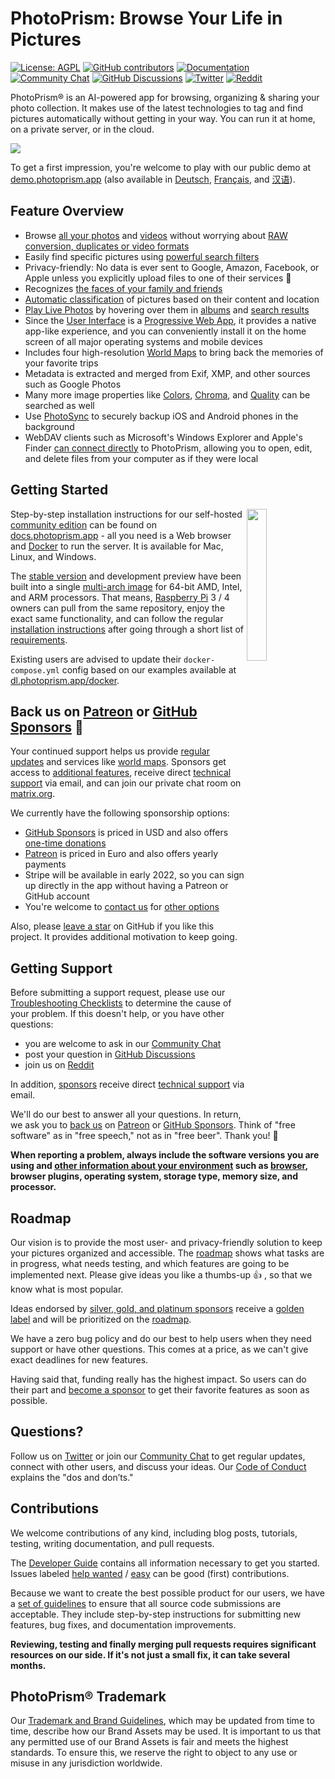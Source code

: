PhotoPrism: Browse Your Life in Pictures
========================================

[![License: AGPL](https://img.shields.io/badge/license-AGPL-blue.svg)](https://docs.photoprism.app/license/)
[![GitHub contributors](https://img.shields.io/github/contributors/photoprism/photoprism.svg)](https://photoprism.app/team)
[![Documentation](https://img.shields.io/badge/read-the%20docs-4aa087.svg)](https://docs.photoprism.app/)
[![Community Chat](https://img.shields.io/badge/chat-on%20gitter-4aa087.svg)](https://gitter.im/browseyourlife/community)
[![GitHub Discussions](https://img.shields.io/badge/ask-%20on%20github-4d6a91.svg)](https://github.com/photoprism/photoprism/discussions)
[![Twitter](https://img.shields.io/badge/follow-@photoprism_app-00acee.svg)](https://twitter.com/photoprism_app)
[![Reddit](https://img.shields.io/badge/join-/r/photoprism-EC5800.svg)](https://www.reddit.com/r/photoprism/)

PhotoPrism® is an AI-powered app for browsing, organizing & sharing your photo collection.
It makes use of the latest technologies to tag and find pictures automatically without getting in your way.
You can run it at home, on a private server, or in the cloud.

![](https://dl.photoprism.app/img/ui/desktop-1000px.jpg)

To get a first impression, you're welcome to play with our public demo at [demo.photoprism.app](https://demo.photoprism.app/) 
(also available in [Deutsch](https://demo-de.photoprism.app/), [Français](https://demo-fr.photoprism.app/), and [汉语](https://demo-zh.photoprism.app/)).

## Feature Overview ##

* Browse [all your photos](https://docs.photoprism.app/user-guide/organize/browse/) and [videos](https://demo.photoprism.app/videos) without worrying about [RAW conversion, duplicates or video formats](https://docs.photoprism.app/user-guide/settings/library/)
* Easily find specific pictures using [powerful search filters](https://demo.photoprism.app/browse?view=cards&q=flower%20color%3Ared)
* Privacy-friendly: No data is ever sent to Google, Amazon, Facebook, or Apple unless you explicitly upload files to one of their services 🔐
* Recognizes [the faces of your family and friends](https://demo.photoprism.app/people)
* [Automatic classification](https://demo.photoprism.app/labels) of pictures based on their content and location
* [Play Live Photos](https://demo.photoprism.app/live) by hovering over them in [albums](https://demo.photoprism.app/albums) and [search results](https://demo.photoprism.app/browse?view=cards&q=type%3Alive)
* Since the [User Interface](https://demo.photoprism.app/) is a [Progressive Web App](https://developer.mozilla.org/en-US/docs/Web/Progressive_web_apps),
  it provides a native app-like experience, and you can conveniently install it on the home screen of all major operating systems and mobile devices
* Includes four high-resolution [World Maps](https://demo.photoprism.app/places) to bring back the memories of your favorite trips
* Metadata is extracted and merged from Exif, XMP, and other sources such as Google Photos
* Many more image properties like [Colors](https://demo.photoprism.app/browse?view=cards&q=color:red), [Chroma](https://demo.photoprism.app/browse?view=cards&q=mono%3Atrue), and [Quality](https://demo.photoprism.app/review) can be searched as well
* Use [PhotoSync](https://www.photosync-app.com/) to securely backup iOS and Android phones in the background
* WebDAV clients such as Microsoft's Windows Explorer and Apple's Finder [can connect directly](https://docs.photoprism.app/user-guide/sync/webdav/) to PhotoPrism, allowing you to open, edit, and delete files from your computer as if they were local

## Getting Started ##
<img align="right" width="25%" src="https://photoprism.app/user/pages/01.home/03._screenshots/iphone-maps-hybrid-540px.png">

Step-by-step installation instructions for our self-hosted [community edition](https://photoprism.app/get) can be found 
on [docs.photoprism.app](https://docs.photoprism.app/getting-started/) -
all you need is a Web browser and [Docker](https://docs.docker.com/get-docker/) to run the server. 
It is available for Mac, Linux, and Windows.

The [stable version](https://docs.photoprism.app/release-notes/) and development 
preview have been built into a single [multi-arch image](https://hub.docker.com/r/photoprism/photoprism) for 64-bit AMD, Intel,
and ARM processors. That means, [Raspberry Pi](https://docs.photoprism.app/getting-started/raspberry-pi/) 3 / 4 owners can pull 
from the same repository, enjoy the exact same functionality, and can follow the regular 
[installation instructions](https://docs.photoprism.app/getting-started/docker-compose/) 
after going through a short list of [requirements](https://docs.photoprism.app/getting-started/raspberry-pi/).

Existing users are advised to update their `docker-compose.yml` config based on our examples
available at [dl.photoprism.app/docker](https://dl.photoprism.app/docker/).

## Back us on [Patreon](https://www.patreon.com/photoprism) or [GitHub Sponsors](https://github.com/sponsors/photoprism) 🎄 ##

Your continued support helps us provide [regular updates](https://docs.photoprism.app/release-notes/)
and services like [world maps](https://demo.photoprism.app/places).
Sponsors get access to [additional features](https://github.com/photoprism/photoprism/issues?q=label%3Asponsor-feature),
receive direct [technical support](https://photoprism.app/contact) via email, and can join our private chat room 
on [matrix.org](https://matrix.org/).

We currently have the following sponsorship options:

- [GitHub Sponsors](https://github.com/sponsors/photoprism) is priced in USD and also offers [one-time donations](https://github.com/sponsors/photoprism?frequency=one-time)
- [Patreon](https://www.patreon.com/photoprism) is priced in Euro and also offers yearly payments
- Stripe will be available in early 2022, so you can sign up directly in the app without having a Patreon or GitHub account
- You're welcome to [contact us](https://photoprism.app/contact) for [other options](SPONSORS.md#crypto-wallets)

Also, please [leave a star](https://github.com/photoprism/photoprism/stargazers) on GitHub if you like this project.
It provides additional motivation to keep going.

## Getting Support ##

Before submitting a support request, please use our [Troubleshooting Checklists](https://docs.photoprism.app/getting-started/troubleshooting/)
to determine the cause of your problem. If this doesn't help, or you have other questions:

- you are welcome to ask in our [Community Chat](https://gitter.im/browseyourlife/community)
- post your question in [GitHub Discussions](https://github.com/photoprism/photoprism/discussions)
- join us on [Reddit](https://www.reddit.com/r/photoprism/)

In addition, [sponsors](https://github.com/photoprism/photoprism/blob/develop/SPONSORS.md) receive direct
[technical support](https://photoprism.app/contact) via email.

We'll do our best to answer all your questions. In return, we ask you to [back us](https://docs.photoprism.app/funding/) 
on [Patreon](https://www.patreon.com/photoprism) or [GitHub Sponsors](https://github.com/sponsors/photoprism).
Think of "free software" as in "free speech," not as in "free beer". Thank you! 💜

**When reporting a problem, always include the software versions you are using and [other information about your environment](https://github.com/photoprism/photoprism/blob/develop/.github/ISSUE_TEMPLATE/bug_report.md) such as [browser](https://docs.photoprism.app/getting-started/troubleshooting/browsers/), browser plugins, operating system, storage type, memory size, and processor.**

## Roadmap ##

Our vision is to provide the most user- and privacy-friendly solution to keep your pictures organized and accessible.
The [roadmap](https://github.com/photoprism/photoprism/projects/5) shows what tasks are in progress, 
what needs testing, and which features are going to be implemented next.
Please give ideas you like a thumbs-up 👍  , so that we know what is most popular.

Ideas endorsed by [silver, gold, and platinum sponsors](SPONSORS.md) receive a [golden label](https://github.com/photoprism/photoprism/issues?q=is%3Aissue+is%3Aopen+label%3Asponsor)
and will be prioritized on the [roadmap](https://github.com/photoprism/photoprism/projects/5).

We have a zero bug policy and do our best to help users when they need support or have other questions.
This comes at a price, as we can't give exact deadlines for new features.

Having said that, funding really has the highest impact. So users can do their part and
[become a sponsor](https://docs.photoprism.app/funding/) to get their favorite features as soon as possible.

## Questions?

Follow us on [Twitter](https://twitter.com/photoprism_app) or join our [Community Chat](https://gitter.im/browseyourlife/community)
to get regular updates, connect with other users, and discuss your ideas.
Our [Code of Conduct](CODE_OF_CONDUCT.md) explains the "dos and don’ts."

## Contributions ##

We welcome contributions of any kind, including blog posts, tutorials, testing, writing documentation, and pull requests.

The [Developer Guide](https://docs.photoprism.app/developer-guide/) contains all information
necessary to get you started.
Issues labeled [help wanted](https://github.com/photoprism/photoprism/labels/help%20wanted) /
[easy](https://github.com/photoprism/photoprism/labels/easy) can be good (first) contributions.

Because we want to create the best possible product for our users,
we have a [set of guidelines](https://docs.photoprism.app/developer-guide/pull-requests)
to ensure that all source code submissions are acceptable.
They include step-by-step instructions for submitting new features,
bug fixes, and documentation improvements.

**Reviewing, testing and finally merging pull requests requires significant resources
on our side. If it's not just a small fix, it can take several months.**

## PhotoPrism® Trademark ##

Our [Trademark and Brand Guidelines](https://photoprism.app/trademark), which may be updated 
from time to time, describe how our Brand Assets may be used. It is important to us that any 
permitted use of our Brand Assets is fair and meets the highest standards. To ensure this, 
we reserve the right to object to any use or misuse in any jurisdiction worldwide.
